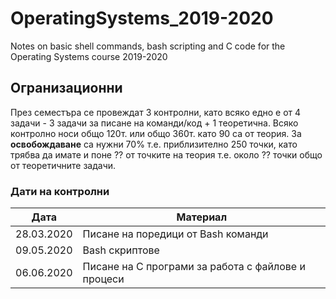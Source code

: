 # OperatingSystems_2019-2020
Notes on basic shell commands, bash scripting and C code for the Operating Systems course 2019-2020

## Огранизационни
През семестъра се провеждат 3 контролни, като всяко едно е от 4 задачи - 3 задачи за писане на команди/код + 1 теоретична. Всяко контролно носи общо 120т. или общо 360т. като 90 са от теория. 
За **освобождаване** са нужни 70% т.е. приблизително 250 точки, като трябва да имате и поне ?? от точките на теория т.е. около ?? точки общо от теоретичните задачи. 
### Дати на контролни 
Дата|Материал  |
|--|--|
|28.03.2020  |Писане на поредици от Bash команди  |
|09.05.2020  |Bash скриптове  |
|06.06.2020  |Писане на C програми за работа с файлове и процеси  |
